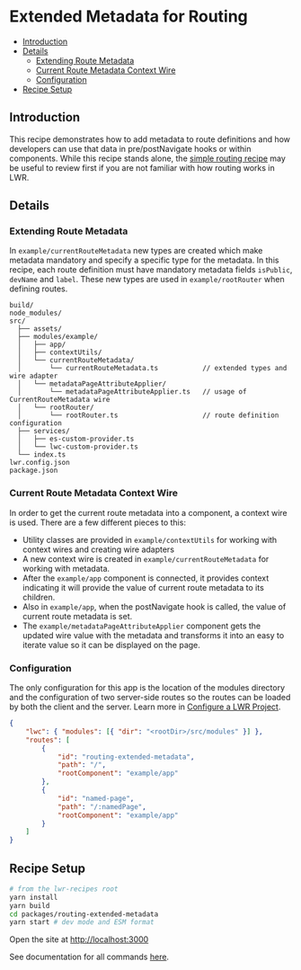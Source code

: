 # Extended Metadata for Routing

-   [Introduction](#introduction)
-   [Details](#details)
    -   [Extending Route Metadata](#extending-route-metadata)
    -   [Current Route Metadata Context Wire](#current-route-metadata-context-wire)
    -   [Configuration](#configuration)
-   [Recipe Setup](#Recipe-setup)

## Introduction

This recipe demonstrates how to add metadata to route definitions and how developers can use that data in pre/postNavigate hooks or within components. While this recipe stands alone, the [simple routing recipe](../simple-routing) may be useful to review first if you are not familiar with how routing works in LWR.

## Details

### Extending Route Metadata

In `example/currentRouteMetadata` new types are created which make metadata mandatory and specify a specific type for the metadata. In this recipe, each route definition must have mandatory metadata fields `isPublic`, `devName` and `label`. These new types are used in `example/rootRouter` when defining routes.

```
build/
node_modules/
src/
  ├── assets/
  ├── modules/example/
  │   ├── app/
  │   ├── contextUtils/
  │   └── currentRouteMetadata/
  │       └── currentRouteMetadata.ts           // extended types and wire adapter
  │   └── metadataPageAttributeApplier/
  │       └── metadataPageAttributeApplier.ts   // usage of CurrentRouteMetadata wire
  │   └── rootRouter/
  │       └── rootRouter.ts                     // route definition configuration
  ├── services/
  │   ├── es-custom-provider.ts
  │   └── lwc-custom-provider.ts
  └── index.ts
lwr.config.json
package.json
```

### Current Route Metadata Context Wire

In order to get the current route metadata into a component, a context wire is used. There are a few different pieces to this:

-   Utility classes are provided in `example/contextUtils` for working with context wires and creating wire adapters
-   A new context wire is created in `example/currentRouteMetadata` for working with metadata.
-   After the `example/app` component is connected, it provides context indicating it will provide the value of current route metadata to its children.
-   Also in `example/app`, when the postNavigate hook is called, the value of current route metadata is set.
-   The `example/metadataPageAttributeApplier` component gets the updated wire value with the metadata and transforms it into an easy to iterate value so it can be displayed on the page.

### Configuration

The only configuration for this app is the location of the modules directory and the configuration of two server-side routes so the routes can be loaded by both the client and the server. Learn more in [Configure a LWR Project](../../doc/config.md).

```json
{
    "lwc": { "modules": [{ "dir": "<rootDir>/src/modules" }] },
    "routes": [
        {
            "id": "routing-extended-metadata",
            "path": "/",
            "rootComponent": "example/app"
        },
        {
            "id": "named-page",
            "path": "/:namedPage",
            "rootComponent": "example/app"
        }
    ]
}
```

## Recipe Setup

```bash
# from the lwr-recipes root
yarn install
yarn build
cd packages/routing-extended-metadata
yarn start # dev mode and ESM format
```

Open the site at [http://localhost:3000](http://localhost:3000)

See documentation for all commands [here](https://github.com/salesforce/lwr-recipes/blob/master/README.md#getting-started).
